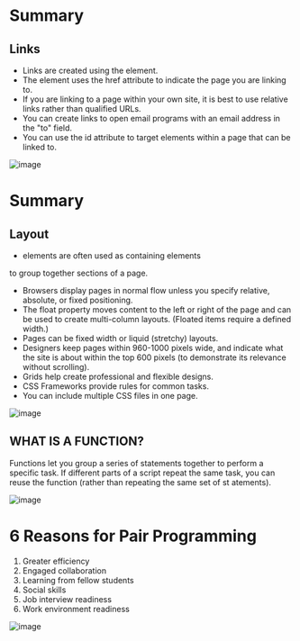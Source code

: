 # Summary
## Links 

* Links are created using the <a> element.
* The <a> element uses the href attribute to indicate
the page you are linking to.
* If you are linking to a page within your own site, it is
best to use relative links rather than qualified URLs.
* You can create links to open email programs with an
email address in the "to" field.
* You can use the id attribute to target elements within
a page that can be linked to.

![image](https://encrypted-tbn0.gstatic.com/images?q=tbn:ANd9GcRMEyOW_oK3KyjqpRp9r7r4AmrqL2q_Kdyypw&usqp=CAU,jpg)

# Summary
## Layout

* <div> elements are often used as containing elements
to group together sections of a page.
* Browsers display pages in normal flow unless you
specify relative, absolute, or fixed positioning.
* The float property moves content to the left or right
of the page and can be used to create multi-column
layouts. (Floated items require a defined width.)
* Pages can be fixed width or liquid (stretchy) layouts.
* Designers keep pages within 960-1000 pixels wide,
and indicate what the site is about within the top 600
pixels (to demonstrate its relevance without scrolling).
* Grids help create professional and flexible designs.
* CSS Frameworks provide rules for common tasks.
* You can include multiple CSS files in one page.


![image](https://encrypted-tbn0.gstatic.com/images?q=tbn:ANd9GcT_kOz8WINtBzJsmdrLEz0b9IZ5Oz8gkw5tpQ&usqp=CAU.jpg)


## WHAT IS A FUNCTION?
Functions let you group a series of statements together to perform a
specific task. If different parts of a script repeat the same task, you can
reuse the function (rather than repeating the same set of st atements).


![image](https://encrypted-tbn0.gstatic.com/images?q=tbn:ANd9GcSFuR49yj6MIiLK-MvNSmXZLgi02BuIEysYGA&usqp=CAU.jpg)

# 6 Reasons for Pair Programming
1. Greater efficiency
2. Engaged collaboration
3. Learning from fellow students
4. Social skills
5. Job interview readiness
6. Work environment readiness

![image](https://images.ctfassets.net/k428n7s2pxlu/1aJnbCcUvAa4qiIg4kMeI/9c93dd78ff2c7c5ffbff3e14f5878a87/6-reasons-for-pair-programming.jpg)